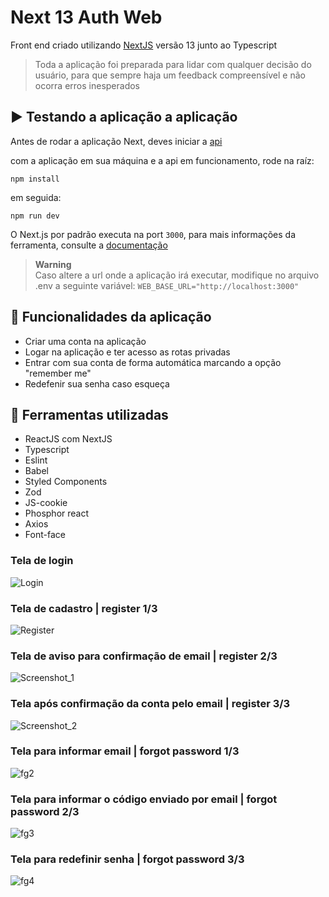 # Next 13 Auth Web

Front end criado utilizando [NextJS](https://nextjs.org/) versão 13 junto ao Typescript

> Toda a aplicação foi preparada para lidar com qualquer decisão do usuário, para que sempre haja um feedback compreensível e não ocorra erros inesperados

## ▶️ Testando a aplicação a aplicação 

Antes de rodar a aplicação Next, deves iniciar a [api](../server)

com a aplicação em sua máquina e a api em funcionamento, rode na raíz: 

```
npm install
```

em seguida:

```
npm run dev
```

O Next.js por padrão executa na port ```3000```, para mais informações da ferramenta, consulte a [documentação](https://nextjs.org/)
> **Warning**            
> Caso altere a url onde a aplicação irá executar, modifique no arquivo .env a seguinte variável:
```WEB_BASE_URL="http://localhost:3000"```

## 💠 Funcionalidades da aplicação 

- Criar uma conta na aplicação
- Logar na aplicação e ter acesso as rotas privadas
- Entrar com sua conta de forma automática marcando a opção "remember me"
- Redefenir sua senha caso esqueça

## 🔱 Ferramentas utilizadas

- ReactJS com NextJS
- Typescript
- Eslint
- Babel
- Styled Components
- Zod
- JS-cookie
- Phosphor react
- Axios
- Font-face

### Tela de login
![Login](https://user-images.githubusercontent.com/72395637/224585815-29835bd9-9ad4-46d9-8481-514fde799600.jpg)

### Tela de cadastro | register 1/3
![Register](https://user-images.githubusercontent.com/72395637/224585974-12191c7d-e47d-4b08-8819-794d942f21cf.png)

### Tela de aviso para confirmação de email | register 2/3
![Screenshot_1](https://user-images.githubusercontent.com/72395637/224586225-a8637f59-529d-4db4-9bfd-3ca3bd0c6a55.png)

### Tela após confirmação da conta pelo email | register 3/3
![Screenshot_2](https://user-images.githubusercontent.com/72395637/224586393-40487b28-7785-4ccd-9d26-b02df5e69366.png)

### Tela para informar email | forgot password 1/3
![fg2](https://user-images.githubusercontent.com/72395637/224586648-bf30a9c2-dfaf-43ba-8703-8b8127c1ff6b.png)

### Tela para informar o código enviado por email | forgot password 2/3
![fg3](https://user-images.githubusercontent.com/72395637/224586735-ca12f328-f248-431f-a80b-576e30cc2340.png)

### Tela para redefinir senha | forgot password 3/3
![fg4](https://user-images.githubusercontent.com/72395637/224586854-0ed5b99d-26a6-474b-88ac-870b5d22c710.png)

